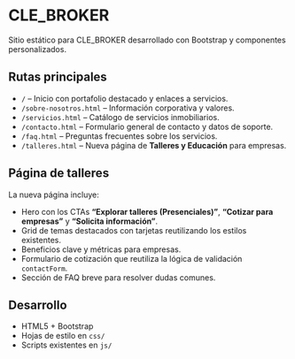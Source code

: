 # CLE_BROKER

Sitio estático para CLE_BROKER desarrollado con Bootstrap y componentes personalizados.

## Rutas principales

- `/` – Inicio con portafolio destacado y enlaces a servicios.
- `/sobre-nosotros.html` – Información corporativa y valores.
- `/servicios.html` – Catálogo de servicios inmobiliarios.
- `/contacto.html` – Formulario general de contacto y datos de soporte.
- `/faq.html` – Preguntas frecuentes sobre los servicios.
- `/talleres.html` – Nueva página de **Talleres y Educación** para empresas.

## Página de talleres

La nueva página incluye:

- Hero con los CTAs **“Explorar talleres (Presenciales)”**, **“Cotizar para empresas”** y **“Solicita información”**.
- Grid de temas destacados con tarjetas reutilizando los estilos existentes.
- Beneficios clave y métricas para empresas.
- Formulario de cotización que reutiliza la lógica de validación `contactForm`.
- Sección de FAQ breve para resolver dudas comunes.

## Desarrollo

- HTML5 + Bootstrap 
- Hojas de estilo en `css/`
- Scripts existentes en `js/`
